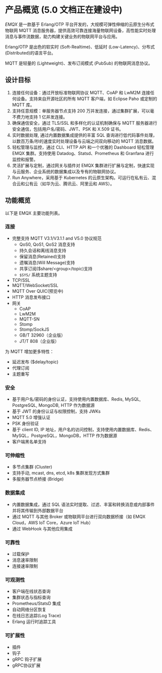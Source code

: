 # 产品概览 (5.0 文档正在建设中)

*EMQX* 是一款基于 Erlang/OTP 平台开发的，大规模可弹性伸缩的云原生分布式物联网 MQTT 消息服务器，提供高效可靠连接海量物联网设备，高性能实时处理消息与事件流数据，助力构建关键业务的物联网平台与应用。

Erlang/OTP 是出色的软实时 (Soft-Realtime)、低延时 (Low-Latency)、分布式 (Distributed)的语言平台。

MQTT 是轻量的 (Lightweight)、发布订阅模式 (PubSub) 的物联网消息协议。

## 设计目标

1. 连接任何设备：通过开放标准物联网协议 MQTT、CoAP 和 LwM2M 连接任何设备。支持来自开源社区的所有 MQTT 客户端，如 Eclipse Paho 或定制的 MQTT 库。
2. 支持任意规模：单服务器节点支持 200 万并发连接，通过集群扩展，可以毫不费力地支持 1 亿并发连接。
3. 确保通信安全，通过 TLS/SSL 和多样化的认证机制确保与 MQTT 服务器进行安全通信，包括用户名/密码、JWT、PSK 和 X.509 证书。
4. 实时数据处理, 通过内置数据集成提供的丰富 SQL 查询进行低代码事件处理，以数百万条/秒的速度实时处理设备与云端之间双向移动的 MQTT 消息数据。
5. 轻松管理与监控，通过 CLI、HTTP API 和一个优雅的 Dashboard 轻松管理 EMQX 集群。支持使用 Datadog、Statsd、Prometheus 和 Granfana 进行监控和报警。
6. 灵活扩展与定制，通过网关与插件对 EMQX 集群进行扩展与定制，快速实现与云服务、企业系统的数据集成以及专有的物联网协议。
7. Run Anywhere，采用基于 Kubernetes 的云原生架构。可运行在私有云、混合云和公有云（如华为云、腾讯云、阿里云和 AWS）。

## 功能概览

以下是 EMQX 主要功能列表。

### 连接

- 完整支持 MQTT V3.1/V3.1.1 and V5.0 协议规范
  - QoS0, QoS1, QoS2 消息支持
  - 持久会话和离线消息支持
  - 保留消息(Retained)支持
  - 遗嘱消息(Will Message)支持
  - 共享订阅($share/<group\>/topic)支持
  - `$SYS/` 系统主题支持
- TCP/SSL
- MQTT/WebSocket/SSL
- MQTT Over QUIC(预览中)
- HTTP 消息发布接口
- 网关
  - CoAP
  - LwM2M
  - MQTT-SN
  - Stomp
  - Stomp/SockJS
  - GB/T 32960（企业版）
  - JT/T 808（企业版）

为 MQTT 增加更多特性：

- 延迟发布 ($delay/topic)
- 代理订阅
- 主题重写

### 安全

- 基于用户名/密码的身份认证，支持使用内置数据库、Redis, MySQL, PostgreSQL, MongoDB, HTTP 作为数据源
- 基于 JWT 的身份认证与权限控制，支持 JWKs
- MQTT 5.0 增强认证
- PSK 身份验证
- 基于 client ID, IP 地址，用户名的访问控制，支持使用内置数据库、Redis、MySQL，PostgreSQL，MongoDB，HTTP 作为数据源
- 客户端黑名单支持

### 可伸缩性

- 多节点集群 (Cluster)
- 支持手动, mcast, dns, etcd, k8s 集群发现方式集群
- 多服务器节点桥接 (Bridge)

### 数据集成

- 内置数据集成，通过 SQL 语法实时提取、过滤、丰富和转换消息或内部事件并将其传输到外部数据平台
- 通过 MQTT 与其他 Broker 或物联网平台进行双向数据桥接（如 EMQX Cloud，AWS IoT Core，Azure IoT Hub）
- 通过 WebHook 与其他应用集成

### 可靠性

- 过载保护
- 消息速率限制
- 连接速率限制

### 可观测性

- 客户端在线状态查询
- 集群状态与指标查询
- Prometheus/StatsD 集成
- 自动网络分区恢复
- 在线日志追踪(Log Trace)
- Erlang 运行时追踪工具

### 可扩展性

- 插件
- 钩子
- gRPC 钩子扩展
- gRPC协议扩展
